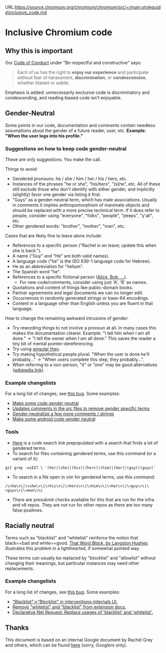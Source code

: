 URL:https://source.chromium.org/chromium/chromium/src/+/main:styleguide\inclusive_code.md
# Inclusive Chromium code

## Why this is important

Our [Code of Conduct](https://www.chromium.org/conduct) under "Be respectful and
constructive" says:

> Each of us has the right to __enjoy our experience__ and participate without
> fear of harassment, __discrimination__, or __condescension__, whether blatant
> or subtle.

Emphasis is added: unnecessarily exclusive code is discriminatory and
condescending, and reading biased code isn't enjoyable.

## Gender-Neutral

Some points in our code, documentation and comments contain needless assumptions
about the gender of a future reader, user, etc. __Example: "When the user logs
into his profile."__

### Suggestions on how to keep code gender-neutral

These are only suggestions. You make the call.

Things to avoid:

* Gendered pronouns: he / she / him / her / his / hers, etc.
* Instances of the phrases "he or she", "his/hers", "(s)he", etc. All of these
  still exclude those who don't identify with either gender, and implicitly
  (slightly) favor one gender via listing it first.
* "Guys" as a gender-neutral term, which has male associations. Usually in
  comments it implies anthropomorphism of inanimate objects and should be
  replaced with a more precise technical term. If it does refer to people,
  consider using "everyone", "folks", "people", "peeps", "y'all", etc.
* Other gendered words: "brother", "mother", "man", etc.

Cases that are likely fine to leave alone include:

* References to a specific person ("Rachel is on leave; update this when she is
  back.").
* A name ("Guy" and "He" are both valid names).
* A language code ("he" is the ISO 639-1 language code for Hebrew).
* He as an abbreviation for "helium".
* The Spanish word "he".
* References to a specific fictional person ([Alice, Bob, ...](http://en.wikipedia.org/wiki/Alice_and_Bob)).
  * For new code/comments, consider using just 'A', 'B' as names.
* Quotations and content of things like public-domain books.
* Partner agreements and legal documents we can no longer edit.
* Occurrences in randomly generated strings or base-64 encodings.
* Content in a language other than English unless you are fluent in that
  language.

How to change the remaining awkward intrusions of gender:

* Try rewording things to not involve a pronoun at all. In many cases this makes
  the documentation clearer. Example: "I tell him when I am all done." → "I tell
  the owner when I am all done." This saves the reader a tiny bit of mental
  pointer-dereferencing.
* Try using [singular they](https://en.wikipedia.org/wiki/Singular_they).
* Try making hypothetical people plural. "When the user is done he'll
  probably..."
→ "When users complete this step, they probably...".
* When referring to a non-person, "it" or "one" may be good alternatives ([wikipedia link](http://wikipedia.org/wiki/Gender-specific_and_gender-neutral_pronouns#It_and_one_as_gender-neutral_pronouns)).

### Example changelists

For a long list of changes, see [this bug](https://crbug.com/542537). Some
examples:

* [Make some code gender neutral](https://crrev.com/e3496e19094cf7e711508fe69b197aa13725c790)
* [Updates comments in the src files to remove gender specific terms](https://crrev.com/5b9d52e8a6ec9c11a675bae21c7d1b0448689fb6)
* [Gender-neutralize a few more comments / strings](https://crrev.com/993006d919c7b0d3e2309041c1e45b8d7fc7ff0e)
* [Make some android code gender neutral](https://crrev.com/93d83ac96c3d1c27be9ea7e842b25b3dded2550b)

### Tools

* [Here](https://cs.chromium.org/search/?q=%28%5E%7C%5Cs%7C%5C%28%7C%5C%5B%29%28%5BHh%5De%7C%5BSs%5Dhe%7C%5BHh%5Dis%7C%5BHh%5Ders?%7C%5BHh%5Dim%7C%5BHh%5Der%7C%5BGg%5Duys?%29%5Cb&sq=package:chromium&type=cs)
  is a code search link prepopulated with a search that finds a lot of gendered
  terms.
* To search for files containing gendered terms, use this command (or a variant
  of it):
```
git grep -wiEIl \ '(he)|(she)|(his)|(hers)|(him)|(her)|(guy)|(guys)'
```
* To search in a file open in vim for gendered terms, use this command:
```
/\<he\>\|\<she\>\|\<his\>\|\<hers\>\|\<him\>\|\<her\>\|\<guy\>\|\<guys\>|\<man\>\c
```
* There are presubmit checks available for this that are run for the infra and
  v8 repos. They are not run for other repos as there are too many false
  positives.

## Racially neutral

Terms such as "blacklist" and "whitelist" reinforce the notion that black==bad
and white==good. [That Word *Black*, by Langston
Hughes](https://mcwriting11.blogspot.com/2014/06/that-word-black-by-langston-hughes.html)
illustrates this problem in a lighthearted, if somewhat pointed way.

These terms can usually be replaced by "blocklist" and "allowlist" without
changing their meanings, but particular instances may need other replacements.

### Example changelists

For a long list of changes, see [this bug](https://crbug.com/842296). Some
examples:

* ["Blacklist"->"Blocklist" in interventions-internals UI.](https://crrev.com/c/1055905)
* [Remove "whitelist" and "blacklist" from extension docs.](https://crrev.com/c/1056027)
* [Declarative Net Request: Replace usages of 'blacklist' and 'whitelist'.](https://crrev.com/c/1094141)

## Thanks

This document is based on an internal Google document by Rachel Grey and others,
which can be found [here](https://goto.google.com/gender-neutral-code) (sorry,
Googlers only).
